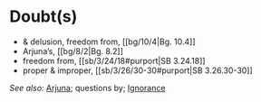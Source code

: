 # Doubt(s)

* & delusion, freedom from, [[bg/10/4|Bg. 10.4]]
* Arjuna’s, [[bg/8/2|Bg. 8.2]]
* freedom from, [[sb/3/24/18#purport|SB 3.24.18]]
* proper & improper, [[sb/3/26/30-30#purport|SB 3.26.30-30]]

*See also:* [Arjuna](entries/arjuna.md); questions by; [Ignorance](entries/ignorance.md)
